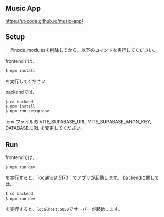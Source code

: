 ## Music App

https://ut-code.github.io/music-app/

## Setup

一旦node_modulesを削除してから、以下のコマンドを実行してください。

frontendでは、

```bash
$ npm install
```

を実行してください

backendでは、

```bash
$ cd backend
$ npm install
$ npm run setup:env
```

.env ファイルの VITE_SUPABASE_URL, VITE_SUPABASE_ANON_KEY, DATABASE_URL を変更してください。

## Run

frontendでは、

```bash
$ npm run dev
```

を実行すると、`localhost:5173`` でアプリが起動します。
backendに関しては、

```bash
$ cd backend
$ npm run dev
```

を実行すると、`localhost:5050`でサーバーが起動します。
